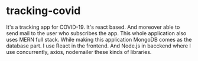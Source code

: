# tracking-covid
It's a  tracking app for COVID-19. It's react based. And moreover able to send mail to the user  who subscribes the app. This whole application also uses MERN full stack.
While making this application MongoDB comes as the database part. I use React in the frontend. And Node.js in bacckend where I use concurrently, axios, nodemailer these kinds of libraries.
